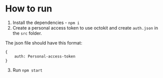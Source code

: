 # How to run

1. Install the dependencies - `npm i`
2. Create a personal access token to use octokit and create `auth.json` in the `src`
folder.

The json file should have this format:

    
    {
        auth: Personal-access-token
    }
    
3. Run `npm start`



